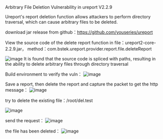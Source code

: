Arbitrary File Deletion Vulnerability in ureport V2.2.9

Ureport's report deletion function allows attackers to perform directory traversal, which can cause arbitrary files to be deleted.

download jar release from github：https://github.com/youseries/ureport

View the source code of the delete report function in 
file：ureport2-core-2.2.9.jar，
method：com.bstek.ureport.provider.report.file.deleteReport

![image](https://user-images.githubusercontent.com/20945826/218247551-e55e611e-19d6-45b9-9605-e4d0502c96c9.png)
It is found that the source code is spliced with paths, resulting in the ability to delete arbitrary files through directory traversal

Build environment to verify the vuln：
![image](https://user-images.githubusercontent.com/20945826/218247677-738511c0-e725-487b-8908-ca030735795d.png)

Save a report, then delete the report and capture the packet to get the http message：
![image](https://user-images.githubusercontent.com/20945826/218247735-8171cd67-0047-476b-91e9-fdaa641ca358.png)

try to delete the existing file：/root/del.test

![image](https://user-images.githubusercontent.com/20945826/218247781-1ea507ef-e631-436e-88ba-8be430204dc3.png)

send the request：
![image](https://user-images.githubusercontent.com/20945826/218247790-d5260d3e-249c-4f03-82ef-f13d1dc7994c.png)

the file has been deleted：
![image](https://user-images.githubusercontent.com/20945826/218247805-8b32c492-84f0-47d2-9f56-203353560609.png)
